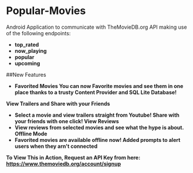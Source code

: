 # Popular-Movies
Android Application to communicate with TheMovieDB.org API making use of the following endpoints:
- <b>top_rated</b>
- <b>now_playing</b>
- <b>popular</b>
- <b>upcoming</b>

##New Features

- <b>Favorited Movies
You can now Favorite movies and see them in one place thanks to a trusty Content Provider and SQL Lite Database!

<b>View Trailers and Share with your Friends</b>
- Select a movie and view trailers straight from Youtube! Share with your friends with one click!
<b>View Reviews</b>
- View reviews from selected movies and see what the hype is about.
<b>Offline Mode</b>
- Favorited movies are available offline now! Added prompts to alert users when they arn't connected

To View This in Action, **Request an API Key from here**:
https://www.themoviedb.org/account/signup

